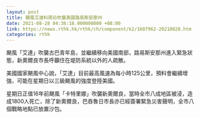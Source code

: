```yaml
---
layout: post
title: 颶風艾達料周日吹襲美國路易斯安那州
date: 2021-08-28 04:36:18.000000000 +08:00
link: https://news.rthk.hk/rthk/ch/component/k2/1607962-20210828.htm
categories: rthk
---
```


颶風「艾達」吹襲古巴青年島，並繼續移向美國南部，路易斯安那州進入緊急狀態，新奧爾良市長呼籲住在堤防系統以外的人疏散。

美國國家颶風中心說，「艾達」目前最高風速為每小時125公里，預料會繼續增強，可能在星期日以三級颶風的強度登陸美國。

星期日正值16年前颶風「卡特里娜」吹襲新奧爾良，當時全市八成地區被浸，造成1800人死亡，除了新奧爾良，巴吞魯日市長亦已經簽署緊急災害聲明，全市八個戰略地點已放置沙包。
